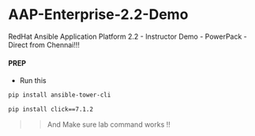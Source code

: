 # AAP-Enterprise-2.2-Demo
RedHat Ansible Application Platform 2.2 - Instructor Demo - PowerPack - Direct from Chennai!!!


#### PREP

* Run this
```sh 
pip install ansible-tower-cli
```

```sh 
pip install click==7.1.2
```

>> And Make sure lab command works !! 